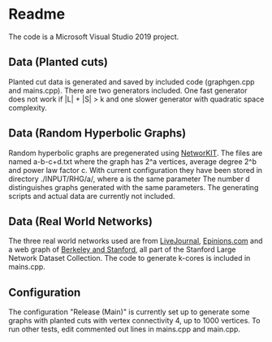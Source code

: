 # Readme

The code is a Microsoft Visual Studio 2019 project.

## Data (Planted cuts)

Planted cut data is generated and saved by included code (graphgen.cpp and mains.cpp). There are two generators included. One fast generator does not work if |L| + |S| > k and one slower generator with quadratic space complexity.

## Data (Random Hyperbolic Graphs)

Random hyperbolic graphs are pregenerated using [NetworKIT](https://networkit.github.io/). The files are named a-b-c+d.txt where the graph has 2^a vertices, average degree 2^b and power law factor c. With current configuration they have been stored in directory ./INPUT/RHG/a/, where a is the same parameter The number d distinguishes graphs generated with the same parameters. The generating scripts and actual data are currently not included.

## Data (Real World Networks)

The three real world networks used are from [LiveJournal](https://snap.stanford.edu/data/com-LiveJournal.html), [Epinions.com](https://snap.stanford.edu/data/soc-Epinions1.html) and a web graph of [Berkeley and Stanford](https://snap.stanford.edu/data/web-BerkStan.html), all part of the Stanford Large Network Dataset Collection. The code to generate k-cores is included in mains.cpp.

## Configuration

The configuration "Release (Main)" is currently set up to generate some graphs with planted cuts with vertex connectivity 4, up to 1000 vertices. To run other tests, edit commented out lines in mains.cpp and main.cpp.
